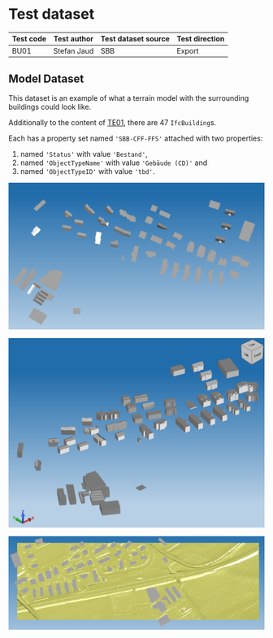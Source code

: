 # Test dataset

| Test code | Test author     | Test dataset source | Test direction |
|-----------|-----------------|---------------------|----------------|
| BU01      | Stefan Jaud     | SBB                 | Export         |


## Model Dataset

This dataset is an example of what a terrain model with the surrounding buildings could look like.

Additionally to the content of [TE01](../../TE01/Dataset/readme.md),
 there are 47 `IfcBuilding`s.

Each has a property set named `'SBB-CFF-FFS'` attached with two properties:
1. named `'Status'` with value `'Bestand'`,
1. named `'ObjectTypeName'` with value `'Gebäude (CD)'` and
1. named `'ObjectTypeID'` with value `'tbd'`.

!["Top view of the buildings."](./topview.png)

!["Skewed view of the buildings."](./skewedview.png)

!["Bottom view of the buildings with terrain visible."](./bottomview.png)
